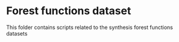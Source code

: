 # Forest functions dataset
This folder contains scripts related to the synthesis forest functions datasets
